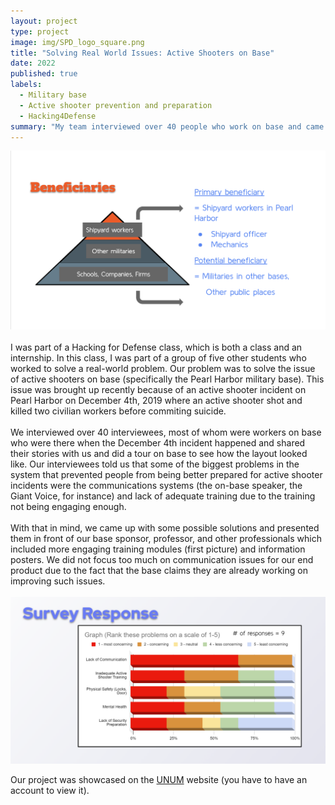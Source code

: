 ```yaml
---
layout: project
type: project
image: img/SPD_logo_square.png
title: "Solving Real World Issues: Active Shooters on Base"
date: 2022
published: true
labels:
  - Military base
  - Active shooter prevention and preparation
  - Hacking4Defense
summary: "My team interviewed over 40 people who work on base and came up with various solutions to help workers on base feel safer and be better prepared for how to deal with active shooters."
---
```


<div class="text-center p-4">

</div>



<img width="600px" src="../img/spd_beneficiaries.png">
<br>
<br>
I was part of a Hacking for Defense class, which is both a class and an internship. In
this class, I was part of a group of five other students who worked to solve a real-world problem.
Our problem was to solve the issue of active shooters on base (specifically the Pearl Harbor
military base). This issue was brought up recently because of an active shooter incident on
Pearl Harbor on December 4th, 2019 where an active shooter shot and killed two civilian
workers before commiting suicide.
<br>
<br>
We interviewed over 40 interviewees, most of whom were workers on base who were
there when the December 4th incident happened and shared their stories with us and did a tour
on base to see how the layout looked like. Our interviewees told us that some of the biggest
problems in the system that prevented people from being better prepared for active shooter
incidents were the communications systems (the on-base speaker, the Giant Voice, for
instance) and lack of adequate training due to the training not being engaging enough.
<br>
<br>
With that in mind, we came up with some possible solutions and presented them in front
of our base sponsor, professor, and other professionals which included more engaging training
modules (first picture) and information posters. We did not focus too much on communication
issues for our end product due to the fact that the base claims they are already working on
improving such issues.
<br>
<br>

<img width = "600px" src="../img/spd_survey_response.png">
<br>



Our project was showcased on the [UNUM](https://unum.nsin.us/uofh/customObject/viewCustomObject/5aaeffbce6a8) website (you have to have an account to view it).
